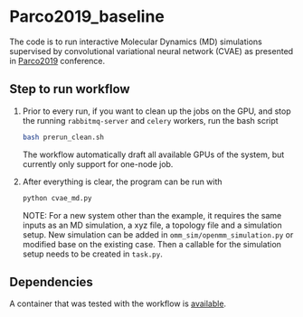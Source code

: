 # Parco2019_baseline 

The code is to run interactive Molecular Dynamics (MD) simulations supervised by convolutional variational neural network (CVAE) as presented in [Parco2019]() conference. 

## Step to run workflow 

1. Prior to every run, if you want to clean up the jobs on the GPU, and stop the running `rabbitmq-server` and `celery` workers, run the bash script 

   ```bash 
   bash prerun_clean.sh 
   ```

   The workflow automatically draft all available GPUs of the system, but currently only support for one-node job. 

3. After everything is clear, the program can be run with 

   ```python 
   python cvae_md.py
   ```
   
   NOTE: For a new system other than the example, it requires the same inputs as an MD simulation, a xyz file, a topology file and a simulation setup. New simulation can be added in `omm_sim/openmm_simulation.py` or modified base on the existing case. Then a callable for the simulation setup needs to be created in `task.py`. 

## Dependencies 

A container that was tested with the workflow is [available](https://anl.box.com/s/gy9tpf7usdgs771tyn0l872hneyc1708). 
